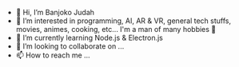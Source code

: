 - 👋 Hi, I’m Banjoko Judah
- 👀 I’m interested in programming, AI, AR & VR, general tech stuffs, movies, animes, cooking, etc... I'm a man of many hobbies 🙂
- 🌱 I’m currently learning Node.js & Electron.js
- 💞️ I’m looking to collaborate on ...
- 📫 How to reach me ...

<!---
judahsemi/judahsemi is a ✨ special ✨ repository because its `README.md` (this file) appears on your GitHub profile.
You can click the Preview link to take a look at your changes.
--->
